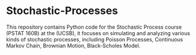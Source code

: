 # Stochastic-Processes

This repository contains Python code for the Stochastic Process course (PSTAT 160B) at the (UCSB), it focuses on simulating and analyzing various kinds of stochastic processes, including Poisson Processes, Continuous Markov Chain, Brownian Motion, Black-Scholes Model.


